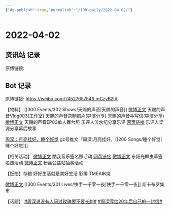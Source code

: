 ```yaml
---
{"dg-publish":true,"permalink":"/100-daily/2022-04-02/"}
---
```



# 2022-04-02

## 资讯站 记录

原博链接:

## Bot 记录

原博链接: https://weibo.com/7452765754/LmCzyB2lA

【物料】
[[300 Events/302 Shows/天赐的声音\|天赐的声音]]
[微博正文](https://m.weibo.cn/7478855230/4753776144025782) 天赐的声音Vlog003(工作室)
[](https://m.weibo.cn/1846843604/4753793768752176) 天赐的声音录制照片(导演分享)
[](https://m.weibo.cn/1846843604/4753802169682503) 天赐的声音手写信(导演分享)
[微博正文](https://m.weibo.cn/1315706994/4753806279311499) 天赐的声音EP03单人舞台照
[](https://m.weibo.cn/1711437447/4753811644354494) [](https://m.weibo.cn/1711437447/4753945702171279) 乐评人流水纪分享乐评
[网页链接](https://weibo.cn/sinaurl?u=https%3A%2F%2Fwww.zhihu.com%2Fanswer%2F2419146924) 乐评人梁源分享幕后故事

[周深：月亮挂好，睡个好觉](https://weibo.cn/sinaurl?u=https%3A%2F%2Fmp.weixin.qq.com%2Fs%2FBVBMtxV7bczMie86DgRQrA) gz号推文『周深:月亮挂好，[[200 Songs/睡个好觉\|睡个好觉]]』

【相关活动】
[微博正文](https://m.weibo.cn/1738434147/4753762050116466) 酷我音乐签名照活动 [网页链接](https://weibo.cn/sinaurl?u=https%3A%2F%2Fh5app.kuwo.cn%2F3000041%2Findex.html%3Fsign%3D11096%26psrc%3D11096)
[微博正文](https://m.weibo.cn/1315706994/4753796095284561) 东阳光鲜虫草签名照活动
[微博正文](https://m.weibo.cn/7413088613/4753897997207706) 粉丝公益站抽奖活动

【饭拍】存粮
[](https://m.weibo.cn/6744869377/4753811707005945) 好好生活就是美好生活 彩排
[](https://m.weibo.cn/5635101120/4753433351948439) TMEA串烧

[微博正文](https://m.weibo.cn/1010666397/4753538862815159) [[300 Events/301 Lives/快手一千零一夜\|快手一千零一夜]] 斯卡布罗集市

【话题】
[#周深说没有人问过玫瑰要不要长刺#](https://s.weibo.com/weibo?q=%23%E5%91%A8%E6%B7%B1%E8%AF%B4%E6%B2%A1%E6%9C%89%E4%BA%BA%E9%97%AE%E8%BF%87%E7%8E%AB%E7%91%B0%E8%A6%81%E4%B8%8D%E8%A6%81%E9%95%BF%E5%88%BA%23)
[#周深写给20年后自己的一封信#](https://s.weibo.com/weibo?q=%23%E5%91%A8%E6%B7%B1%E5%86%99%E7%BB%9920%E5%B9%B4%E5%90%8E%E8%87%AA%E5%B7%B1%E7%9A%84%E4%B8%80%E5%B0%81%E4%BF%A1%23)
